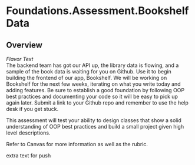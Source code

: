 # Foundations.Assessment.BookshelfData

## Overview

*Flavor Text*  
The backend team has got our API up, the library data is flowing, and a sample of the book data is waiting for you on Github. Use it to begin building the frontend of our app, Bookshelf. We will be working on Bookshelf for the next few weeks, iterating on what you write today and adding features. Be sure to establish a good foundation by following OOP best practices and documenting your code so it will be easy to pick up again later. Submit a link to your Github repo and remember to use the help desk if you get stuck.

This assessment will test your ability to design classes that show a solid understanding of OOP best practices and build a small project given high level descriptions.

Refer to Canvas for more information as well as the rubric.

extra text for push